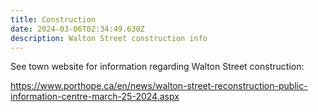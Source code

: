 ```yaml
---
title: Construction
date: 2024-03-06T02:34:49.630Z
description: Walton Street construction info
---
```

See town website for information regarding Walton Street construction:

<https://www.porthope.ca/en/news/walton-street-reconstruction-public-information-centre-march-25-2024.aspx>
